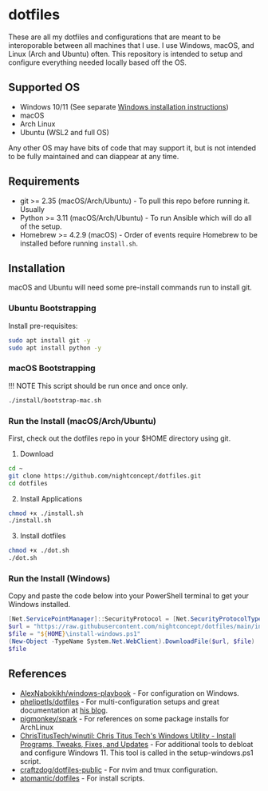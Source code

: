 # dotfiles
These are all my dotfiles and configurations that are meant to be interoporable between all machines that I use. I use Windows, macOS, and Linux (Arch and Ubuntu) often. This repository is intended to setup and configure everything needed locally based off the OS.

## Supported OS
- Windows 10/11 (See separate [Windows installation instructions](#run-the-install-windows))
- macOS
- Arch Linux
- Ubuntu (WSL2 and full OS)

Any other OS may have bits of code that may support it, but is not intended to be fully maintained and can diappear at any time.

## Requirements
- git >= 2.35 (macOS/Arch/Ubuntu) - To pull this repo before running it. Usually 
- Python >= 3.11 (macOS/Arch/Ubuntu) - To run Ansible which will do all of the setup.
- Homebrew >= 4.2.9 (macOS) - Order of events require Homebrew to be installed before running `install.sh`.

## Installation
macOS and Ubuntu will need some pre-install commands run to install
git.

### Ubuntu Bootstrapping
Install pre-requisites:
```sh
sudo apt install git -y
sudo apt install python -y
```

### macOS Bootstrapping
!!! NOTE This script should be run once and once only.
```sh
./install/bootstrap-mac.sh
```

### Run the Install (macOS/Arch/Ubuntu)
First, check out the dotfiles repo in your $HOME directory using git.

1. Download
```sh
cd ~
git clone https://github.com/nightconcept/dotfiles.git
cd dotfiles
```
2. Install Applications
```sh
chmod +x ./install.sh
./install.sh
```

3. Install dotfiles
```sh
chmod +x ./dot.sh
./dot.sh
```

### Run the Install (Windows)
Copy and paste the code below into your PowerShell terminal to get your Windows installed.

```powershell
[Net.ServicePointManager]::SecurityProtocol = [Net.SecurityProtocolType]::Tls12
$url = "https://raw.githubusercontent.com/nightconcept/dotfiles/main/install-windows.ps1"
$file = "${HOME}\install-windows.ps1"
(New-Object -TypeName System.Net.WebClient).DownloadFile($url, $file)
$file
```

## References
- [AlexNabokikh/windows-playbook](https://github.com/AlexNabokikh/windows-playbook) - For configuration on Windows.
- [phelipetls/dotfiles](https://github.com/phelipetls/dotfiles) - For multi-configuration setups and great documentation at [his blog](https://phelipetls.github.io/posts/introduction-to-ansible/).
- [pigmonkey/spark](https://github.com/pigmonkey/spark) - For references on some package installs for ArchLinux
- [ChrisTitusTech/winutil: Chris Titus Tech's Windows Utility - Install Programs, Tweaks, Fixes, and Updates](https://github.com/ChrisTitusTech/winutil) - For additional tools to debloat and configure Windows 11. This tool is called in the setup-windows.ps1 script.
- [craftzdog/dotfiles-public](https://github.com/craftzdog/dotfiles-public) - For nvim and tmux configuration.
- [atomantic/dotfiles](https://github.com/atomantic/dotfiles) - For install scripts.